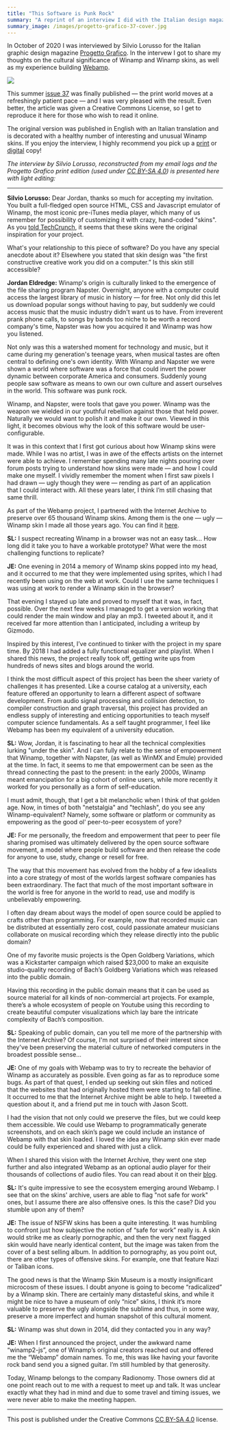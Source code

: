 ```yaml
---
title: "This Software is Punk Rock"
summary: "A reprint of an interview I did with the Italian design magazine Progetto Grafico about Winamp's significance in our digital culture"
summary_image: /images/progetto-grafico-37-cover.jpg
---
```


In October of 2020 I was interviewed by Silvio Lorusso for the Italian graphic design magazine [Progetto Grafico](http://www.progettograficomagazine.it/en/). In the intervew I got to share my thoughts on the cultural significance of Winamp and Winamp skins, as well as my experience building [Webamp](https://webamp.org).

![](/images/progetto-grafico-37-cover.jpg)

This summer [issue 37](https://aiap.it/prodotto/progetto-grafico-37/) was finally published — the print world moves at a refreshingly patient pace — and I was very pleased with the result. Even better, the article was given a Creative Commons License, so I get to reproduce it here for those who wish to read it online.

The original version was published in English with an Italian translation and is decorated with a healthy number of interesting and unusual Winamp skins. If you enjoy the interview, I highly recommend you pick up a [print](https://aiap.it/prodotto/progetto-grafico-37/) or [digital](https://aiap.it/prodotto/progetto-grafico-37-2/) copy!

*The interview by Silvio Lorusso, reconstructed from my email logs and the Progetto Grafico print edition (used under [CC BY-SA 4.0](https://creativecommons.org/licenses/by-sa/4.0/)) is presented here with light editing:*

---

**Silvio Lorusso:** Dear Jordan, thanks so much for accepting my invitation. You built a full-fledged open source HTML, CSS and Javascript emulator of Winamp, the most iconic pre-iTunes media player, which many of us remember for possibility of customizing it with crazy, hand-coded "skins". As you [told TechCrunch](https://techcrunch.com/2018/02/09/whip-the-llamas-ass-with-this-javascript-winamp-emulator/), it seems that these skins were the original inspiration for your project.

What's your relationship to this piece of software? Do you have any special anecdote about it? Elsewhere you stated that skin design was "the first constructive creative work you did on a computer.” Is this skin still accessible?   

**Jordan Eldredge:** Winamp's origin is culturally linked to the emergence of the file sharing program Napster. Overnight, anyone with a computer could access the largest library of music in history — for free. Not only did this let us download popular songs without having to pay, but suddenly we could access music that the music industry didn't want us to have. From irreverent prank phone calls, to songs by bands too niche to be worth a record company's time, Napster was how you acquired it and Winamp was how you listened.

Not only was this a watershed moment for technology and music, but it came during my generation's teenage years, when musical tastes are often central to defining one's own identity. With Winamp and Napster we were shown a world where software was a force that could invert the power dynamic between corporate America and consumers. Suddenly young people saw software as means to own our own culture and assert ourselves in the world. This software was punk rock.

Winamp, and Napster, were tools that gave you power. Winamp was the weapon we wielded in our youthful rebellion against those that held power. Naturally we would want to polish it and make it our own. Viewed in this light, it becomes obvious why the look of this software would be user-configurable.

It was in this context that I first got curious about how Winamp skins were made. While I was no artist, I was in awe of the effects artists on the internet were able to achieve. I remember spending many late nights pouring over forum posts trying to understand how skins were made — and how I could make one myself. I vividly remember the moment when I first saw pixels I had drawn — ugly though they were — rending as part of an application that I could interact with. All these years later, I think I’m still chasing that same thrill.

As part of the Webamp project, I partnered with the Internet Archive to preserve over 65 thousand Winamp skins. Among them is the one — ugly — Winamp skin I made all those years ago. You can find it [here](https://skins.webamp.org/skin/8820f5a444d7eeedb6e610f117900eac/TealAmp_winamp.zip/).

**SL:** I suspect recreating Winamp in a browser was not an easy task… How long did it take you to have a workable prototype? What were the most challenging functions to replicate?

**JE:** One evening in 2014 a memory of Winamp skins popped into my head, and it occurred to me that they were implemented using sprites, which I had recently been using on the web at work. Could I use the same techniques I was using at work to render a Winamp skin in the browser?

That evening I stayed up late and proved to myself that it was, in fact, possible. Over the next few weeks I managed to get a version working that could render the main window and play an mp3. I tweeted about it, and it received far more attention than I anticipated, including a writeup by Gizmodo.

Inspired by this interest, I’ve continued to tinker with the project in my spare time. By 2018 I had added a fully functional equalizer and playlist. When I shared this news, the project really took off, getting write ups from hundreds of news sites and blogs around the world.

I think the most difficult aspect of this project has been the sheer variety of challenges it has presented. Like a course catalog at a university, each feature offered an opportunity to learn a different aspect of software development. From audio signal processing and collision detection, to compiler construction and graph traversal, this project has provided an endless supply of interesting and enticing opportunities to teach myself computer science fundamentals. As a self taught programmer, I feel like Webamp has been my equivalent of a university education.

**SL:** Wow, Jordan, it is fascinating to hear all the technical complexities lurking "under the skin". And I can fully relate to the sense of empowerment that Winamp, together with Napster, (as well as WinMX and Emule) provided at the time. In fact, it seems to me that empowerment can be seen as the thread connecting the past to the present: in the early 2000s, Winamp meant emancipation for a big cohort of online users, while more recently it worked for you personally as a form of self-education.

I must admit, though, that I get a bit melancholic when I think of that golden age. Now, in times of both "netstalgia" and "techlash", do you see any Winamp-equivalent? Namely, some software or platform or community as empowering as the good ol' peer-to-peer ecosystem of yore?

**JE:** For me personally, the freedom and empowerment that peer to peer file sharing promised was ultimately delivered by the open source software movement, a model where people build software and then release the code for anyone to use, study, change or resell for free.

The way that this movement has evolved from the hobby of a few idealists into a core strategy of most of the worlds largest software companies has been extraordinary. The fact that much of the most important software in the world is free for anyone in the world to read, use and modify is unbelievably empowering.

I often day dream about ways the model of open source could be applied to crafts other than programming. For example, now that recorded music can be distributed at essentially zero cost, could passionate amateur musicians collaborate on musical recording which they release directly into the public domain?

One of my favorite music projects is the Open Goldberg Variations, which was a Kickstarter campaign which raised $23,000 to make an exquisite studio-quality recording of Bach’s Goldberg Variations which was released into the public domain.

Having this recording in the public domain means that it can be used as source material for all kinds of non-commercial art projects. For example, there’s a whole ecosystem of people on Youtube using this recording to create beautiful computer visualizations which lay bare the intricate complexity of Bach’s composition.

**SL:** Speaking of public domain, can you tell me more of the partnership with the Internet Archive? Of course, I'm not surprised of their interest since they've been preserving the material culture of networked computers in the broadest possible sense...

**JE:** One of my goals with Webamp was to try to recreate the behavior of Winamp as accurately as possible. Even going as far as to reproduce some bugs. As part of that quest, I ended up seeking out skin files and noticed that the websites that had originally hosted them were starting to fall offline. It occurred to me that the Internet Archive might be able to help. I tweeted a question about it, and a friend put me in touch with Jason Scott.

I had the vision that not only could we preserve the files, but we could keep them accessible. We could use Webamp to programmatically generate screenshots, and on each skin’s page we could include an instance of Webamp with that skin loaded. I loved the idea any Winamp skin ever made could be fully experienced and shared with just a click.

When I shared this vision with the Internet Archive, they went one step further and also integrated Webamp as an optional audio player for their thousands of collections of audio files. You can read about it on their [blog](https://blog.archive.org/2018/10/02/dont-click-on-the-llama/).

**SL:** It's quite impressive to see the ecosystem emerging around Webamp. I see that on the skins' archive, users are able to flag "not safe for work" ones, but I assume there are also offensive ones. Is this the case? Did you stumble upon any of them?

<!--
This paragraph appeared here in the print version, but it feels out of place so I have omitted it

**JE:** Yes! One piece I forgot to mention in our discussion of open source software is that Webamp is itself open source. As a result a number of projects have been able to use it as a building block. Some examples include Winampify which is a Spotify client which uses Webamp as the main user interface and 98.js.org and winxp.now.sh each of which recreate a classic version of Windows in the browser.
--> 

**JE:** The issue of NSFW skins has been a quite interesting. It was humbling to confront just how subjective the notion of “safe for work” really is. A skin would strike me as clearly pornographic, and then the very next flagged skin would have nearly identical content, but the image was taken from the cover of a best selling album. In addition to pornography, as you point out, there are other types of offensive skins. For example, one that feature Nazi or Taliban icons.

The good news is that the Winamp Skin Museum is a mostly insignificant microcosm of these issues. I doubt anyone is going to become “radicalized” by a Winamp skin. There are certainly many distasteful skins, and while it might be nice to have a museum of only “nice” skins, I think it’s more valuable to preserve the ugly alongside the sublime and thus, in some way, preserve a more imperfect and human snapshot of this cultural moment.

**SL:** Winamp was shut down in 2014, did they contacted you in any way?

**JE:** When I first announced the project, under the awkward name “winamp2-js”, one of Winamp’s original creators reached out and offered me the “Webamp” domain names. To me, this was like having your favorite rock band send you a signed guitar. I’m still humbled by that generosity.

Today, Winamp belongs to the company Radionomy. Those owners did at one point reach out to me with a request to meet up and talk. It was unclear exactly what they had in mind and due to some travel and timing issues, we were never able to make the meeting happen.

---

This post is published under the Creative Commons [CC BY-SA 4.0](https://creativecommons.org/licenses/by-sa/4.0/) license.
